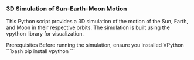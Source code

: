 ### 3D Simulation of Sun-Earth-Moon Motion
This Python script provides a 3D simulation of the motion of the Sun, Earth, and Moon in their respective orbits. The simulation is built using the vpython library for visualization.

Prerequisites
Before running the simulation, ensure you installed VPython 
´´´bash
pip install vpython
´´´